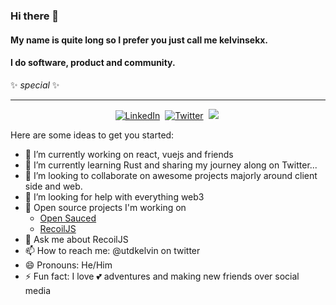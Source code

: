 ### Hi there 👋
#### My name is quite long so I prefer you just call me kelvinsekx.
#### I do software, product and community.
✨ _special_ ✨

---

<p align="center">
<a href="https://www.linkedin.com/in/kelvin-ukuejubola-oritsetimeyin-b38858174"><img src="https://img.shields.io/badge/linkedin-%230077B5.svg?&style=for-the-badge&logo=linkedin&logoColor=white" alt="LinkedIn" /></a>&nbsp;
<!--
<a href="https://www.sarahdepalo.com"><img src="https://img.shields.io/badge/-PORTFOLIO-%23ff69b4&?style=for-the-badge&?color=ff69b4 alt="Portfolio" /></a>&nbsp; -->
<a href="https://twitter.com/kelvinsekx"><img src="https://img.shields.io/badge/Twitter-1DA1F2?style=for-the-badge&logo=twitter&logoColor=white" alt="Twitter" /></a>&nbsp;
<a href="https://kelvinsekx.hashnode.dev/"><img src="https://img.shields.io/badge/Hashnode-2962FF?style=for-the-badge&logo=hashnode&logoColor=white alt="HashNode" /></a>&nbsp;
</p>


Here are some ideas to get you started:

- 🔭 I’m currently working on react, vuejs and friends
- 🌱 I’m currently learning Rust and sharing my journey along on Twitter...
- 👯 I’m looking to collaborate on awesome projects majorly around client side and web.
- 🤔 I’m looking for help with everything web3 
- 🦮 Open source projects I'm working on
    - [Open Sauced](https://github.com/open-sauced/hot )
    - [RecoilJS](https://github.com/facebookexperimental/Recoil )
- 💬 Ask me about RecoilJS
- 📫 How to reach me: @utdkelvin on twitter
- 😄 Pronouns: He/Him
- ⚡ Fun fact: I love 💕 adventures and making new friends over social media
